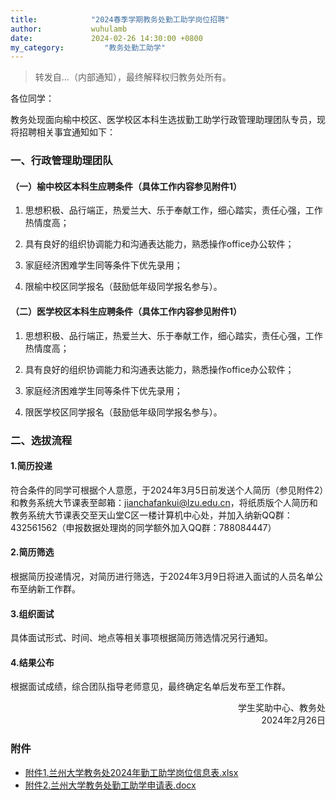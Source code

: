 ```yaml
---
title:            "2024春季学期教务处勤工助学岗位招聘"
author:           wuhulamb
date:             2024-02-26 14:30:00 +0800
my_category:         "教务处勤工助学"
---
```


> 转发自...（内部通知），最终解释权归教务处所有。

各位同学：

教务处现面向榆中校区、医学校区本科生选拔勤工助学行政管理助理团队专员，现将招聘相关事宜通知如下：

### 一、行政管理助理团队

#### （一）榆中校区本科生应聘条件（具体工作内容参见附件1）

1. 思想积极、品行端正，热爱兰大、乐于奉献工作，细心踏实，责任心强，工作热情度高；

2. 具有良好的组织协调能力和沟通表达能力，熟悉操作office办公软件；

3. 家庭经济困难学生同等条件下优先录用；

4. 限榆中校区同学报名（鼓励低年级同学报名参与）。

#### （二）医学校区本科生应聘条件（具体工作内容参见附件1）

1. 思想积极、品行端正，热爱兰大、乐于奉献工作，细心踏实，责任心强，工作热情度高；

2. 具有良好的组织协调能力和沟通表达能力，熟悉操作office办公软件；

3. 家庭经济困难学生同等条件下优先录用；

4. 限医学校区同学报名（鼓励低年级同学报名参与）。

### 二、选拔流程

#### 1.简历投递

符合条件的同学可根据个人意愿，于2024年3月5日前发送个人简历（参见附件2）和教务系统大节课表至邮箱：jianchafankui@lzu.edu.cn，将纸质版个人简历和教务系统大节课表交至天山堂C区一楼计算机中心处，并加入纳新QQ群：432561562（申报数据处理岗的同学额外加入QQ群：788084447）

#### 2.简历筛选

根据简历投递情况，对简历进行筛选，于2024年3月9日将进入面试的人员名单公布至纳新工作群。

#### 3.组织面试

具体面试形式、时间、地点等相关事项根据简历筛选情况另行通知。

#### 4.结果公布

根据面试成绩，综合团队指导老师意见，最终确定名单后发布至工作群。

<p align="right">学生奖助中心、教务处<br>2024年2月26日</p>

### 附件

- [附件1.兰州大学教务处2024年勤工助学岗位信息表.xlsx](/media/download/N20240226recruit-information.xlsx)
- [附件2.兰州大学教务处勤工助学申请表.docx](/media/download/N20240226application-form.docx)
